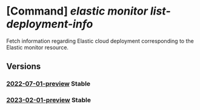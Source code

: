 # [Command] _elastic monitor list-deployment-info_

Fetch information regarding Elastic cloud deployment corresponding to                                the Elastic monitor resource.

## Versions

### [2022-07-01-preview](/Resources/mgmt-plane/L3N1YnNjcmlwdGlvbnMve30vcmVzb3VyY2Vncm91cHMve30vcHJvdmlkZXJzL21pY3Jvc29mdC5lbGFzdGljL21vbml0b3JzL3t9L2xpc3RkZXBsb3ltZW50aW5mbw==/2022-07-01-preview.xml) **Stable**

<!-- mgmt-plane /subscriptions/{}/resourcegroups/{}/providers/microsoft.elastic/monitors/{}/listdeploymentinfo 2022-07-01-preview -->

### [2023-02-01-preview](/Resources/mgmt-plane/L3N1YnNjcmlwdGlvbnMve30vcmVzb3VyY2Vncm91cHMve30vcHJvdmlkZXJzL21pY3Jvc29mdC5lbGFzdGljL21vbml0b3JzL3t9L2xpc3RkZXBsb3ltZW50aW5mbw==/2023-02-01-preview.xml) **Stable**

<!-- mgmt-plane /subscriptions/{}/resourcegroups/{}/providers/microsoft.elastic/monitors/{}/listdeploymentinfo 2023-02-01-preview -->
